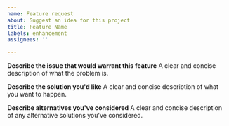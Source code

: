 ```yaml
---
name: Feature request
about: Suggest an idea for this project
title: Feature Name
labels: enhancement
assignees: ''

---
```


**Describe the issue that would warrant this feature**
A clear and concise description of what the problem is.

**Describe the solution you'd like**
A clear and concise description of what you want to happen.

**Describe alternatives you've considered**
A clear and concise description of any alternative solutions you've considered.
